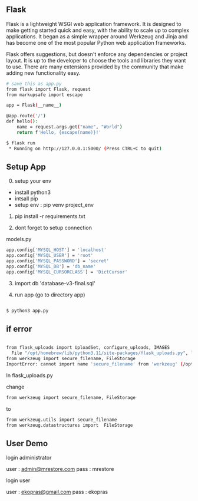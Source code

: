 ## Flask
Flask is a lightweight WSGI web application framework. It is designed to make getting started quick and easy, with the ability to scale up to complex applications. It began as a simple wrapper around Werkzeug and Jinja and has become one of the most popular Python web application frameworks.

Flask offers suggestions, but doesn't enforce any dependencies or project layout. It is up to the developer to choose the tools and libraries they want to use. There are many extensions provided by the community that make adding new functionality easy.

```bash
# save this as app.py
from flask import Flask, request
from markupsafe import escape

app = Flask(__name__)

@app.route('/')
def hello():
    name = request.args.get("name", "World")
    return f'Hello, {escape(name)}!'

```

```bash
$ flask run
 * Running on http://127.0.0.1:5000/ (Press CTRL+C to quit)
```

## Setup App

0. setup your env
- install python3
- intsall pip
- setup env : pip venv project_env
<!-- pip freeze > requirements.txt -->
1. pip install -r requirements.txt

2. dont forget to setup connection

models.py

```bash
app.config['MYSQL_HOST'] = 'localhost'
app.config['MYSQL_USER'] = 'root'
app.config['MYSQL_PASSWORD'] = 'secret'
app.config['MYSQL_DB'] = 'db_name'
app.config['MYSQL_CURSORCLASS'] = 'DictCursor'
```

3. import db 'database-v3-final.sql'

4. run app (go to directory app)

```bash

$ python3 app.py

```

## if error

```bash

from flask_uploads import UploadSet, configure_uploads, IMAGES
  File "/opt/homebrew/lib/python3.11/site-packages/flask_uploads.py", line 26, in <module>
from werkzeug import secure_filename, FileStorage
ImportError: cannot import name 'secure_filename' from 'werkzeug' (/opt/homebrew/lib/python3.11/site-packages/werkzeug/__init__.py)"

```
In flask_uploads.py

change 

```bash
from werkzeug import secure_filename, FileStorage
```
to 

```bash
from werkzeug.utils import secure_filename
from werkzeug.datastructures import  FileStorage
```

## User Demo

login administrator

user : admin@mrestore.com
pass : mrestore


login user

user : ekopras@gmail.com
pass : ekopras


